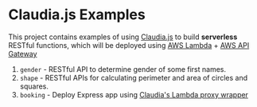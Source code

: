 # Claudia.js Examples
This project contains examples of using [Claudia.js](https://claudiajs.com) to build **serverless** RESTful functions, which will be deployed using  [AWS Lambda](https://aws.amazon.com/lambda/) + [AWS API Gateway](https://aws.amazon.com/api-gateway/)

1. `gender` - RESTful API to determine gender of some first names.
1. `shape` - RESTful APIs for calculating perimeter and area of circles and squares.
1. `booking` - Deploy Express app using [Claudia's Lambda proxy wrapper](https://claudiajs.com/tutorials/serverless-express.html)
